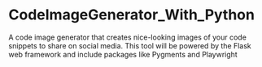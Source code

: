 # CodeImageGenerator_With_Python
A code image generator that creates nice-looking images of your code snippets to share on social media. This tool  will be powered by the Flask web framework and include packages like Pygments and Playwright
